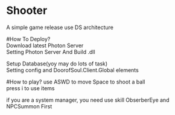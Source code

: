 # Shooter

A simple game release use DS architecture  

#How To Deploy?  
Download latest Photon Server  
Setting Photon Server And Build .dll  

Setup Database(yoy may do lots of task)  
Setting config and DoorofSoul.Client.Global elements

#How to play?
use ASWD to move Space to shoot a ball  
press i to use items 

if you are a system manager, you need use skill ObserberEye and NPCSummon First
